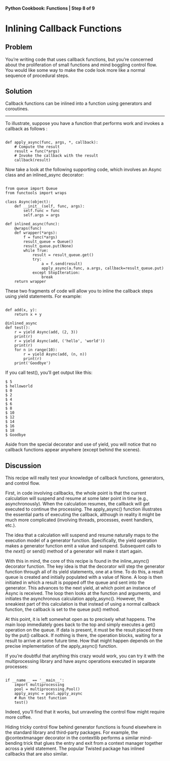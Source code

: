 #### Python Cookbook: Functions | Step 8 of 9

# Inlining Callback Functions

## Problem

You’re writing code that uses callback functions, but you’re
concerned about the proliferation of small functions and mind
boggling control flow. You would like some way to make the
code look more like a normal sequence of procedural steps.

## Solution

Callback functions can be inlined into a function
using generators and coroutines.

<hr>

To illustrate, suppose you have a function that performs work and invokes a callback as follows :

```

def apply_async(func, args, *, callback):
    # Compute the result
    result = func(*args)
    # Invoke the callback with the result
    callback(result)

```

Now take a look at the following supporting code, which involves
an Async class and an inlined_async decorator:

```

from queue import Queue
from functools import wraps

class Async(object):
    def __init__(self, func, args):
        self.func = func
        self.args = args

def inlined_async(func):
    @wraps(func)
    def wrapper(*args):
        f = func(*args)
        result_queue = Queue()
        result_queue.put(None)
        while True:
            result = result_queue.get()
            try:
                a = f.send(result)
                apply_async(a.func, a.args, callback=result_queue.put)
            except StopIteration:
                break
    return wrapper

```

These two fragments of code will allow you to inline the
callback steps using yield statements. For example:

```

def add(x, y):
    return x + y

@inlined_async
def test():
    r = yield Async(add, (2, 3))
    print(r)
    r = yield Async(add, ('hello', 'world'))
    print(r)
    for n in range(10):
        r = yield Async(add, (n, n))
        print(r)
    print('Goodbye')

```

If you call test(), you’ll get output like this:

```
$ 5
$ helloworld
$ 0
$ 2
$ 4
$ 6
$ 8
$ 10
$ 12
$ 14
$ 16
$ 18
$ Goodbye

```

Aside from the special decorator and use of yield, you will
notice that no callback functions appear anywhere
(except behind the scenes).

## Discussion

This recipe will really test your knowledge of callback
functions, generators, and control flow.

First, in code involving callbacks, the whole point is that
the current calculation will suspend and resume at some later
point in time (e.g., asynchronously). When the calculation resumes,
the callback will get executed to continue the processing.
The apply_async() function illustrates the essential parts of
executing the callback, although in reality it might be much
more complicated (involving threads, processes, event handlers, etc.).

The idea that a calculation will suspend and resume naturally
maps to the execution model of a generator function. Specifically,
the yield operation makes a generator function emit a value
and suspend. Subsequent calls to the _next_() or send() method
of a generator will make it start again.

With this in mind, the core of this recipe is found in the
inline_async() decorator function. The key idea is that the
decorator will step the generator function through all of
its yield statements, one at a time. To do this, a result
queue is created and initially populated with a value of
None. A loop is then initiated in which a result is popped
off the queue and sent into the generator. This advances
to the next yield, at which point an instance of Async is
received. The loop then looks at the function and arguments,
and initiates the asynchronous calculation apply_async().
However, the sneakiest part of this calculation is that
instead of using a normal callback function, the callback
is set to the queue put() method.

At this point, it is left somewhat open as to precisely what
happens. The main loop immediately goes back to the top and
simply executes a get() operation on the queue. If data is
present, it must be the result placed there by the put()
callback. If nothing is there, the operation blocks,
waiting for a result to arrive at some future time. How
that might happen depends on the precise implementation
of the apply_async() function.

If you’re doubtful that anything this crazy would work,
you can try it with the multiprocessing library and have
async operations executed in separate processes:

```

if __name__ == '__main__':
    import multiprocessing
    pool = multiprocessing.Pool()
    apply_async = pool.apply_async
    # Run the test function
    test()

```

Indeed, you’ll find that it works, but unraveling
the control flow might require more coffee.

Hiding tricky control flow behind generator functions
is found elsewhere in the standard library and third-party
packages. For example, the @contextmanager decorator in
the contextlib performs a similar mind-bending trick that
glues the entry and exit from a context manager together
across a yield statement. The popular Twisted package
has inlined callbacks that are also similar.
